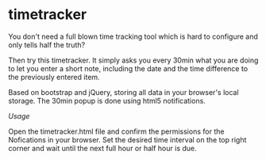 # timetracker

You don't need a full blown time tracking tool which is hard to configure and only tells half the truth?

Then try this timetracker. It simply asks you every 30min what you are doing to let you enter a short note, including the date and the time difference to the previously entered item.

Based on bootstrap and jQuery, storing all data in your browser's local storage. The 30min popup is done using html5 notifications.

*Usage*

Open the timetracker.html file and confirm the permissions for the Nofications in your browser. Set the desired time interval on the top right corner and wait until the next full hour or half hour is due.
